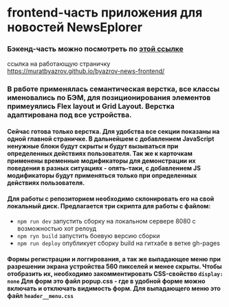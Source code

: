 # frontend-часть приложения для новостей NewsEplorer
### Бэкенд-часть можно посмотреть по [этой ссылке](https://github.com/muratbyazrov/byazrov-news-api)
ссылка на работающую страничку https://muratbyazrov.github.io/byazrov-news-frontend/
### В рвботе применялась семантическая верстка, все классы именовались по БЭМ, для позиционирования элементов примеyялись Flex layout и Grid Layout. Верстка адаптирована под все устройства.

#### Сейчас готова только верстка. Для удобства все секции показаны на одной главной страничке. В дальнейшем с добавлением JavaScript ненужные блоки будут скрыты и будут вызываться при определенных действиях пользователя. Так же к карточкам применены временные модификаторы для демонстрации их поведения в  разных ситуациях - опять-таки, с добавлением JS модификаторы будут применяться только при определенных действиях пользователя. 

#### Для работы с репозиторием необходимо склонировать его на свой локальный диск. Предлагается три скрипта для работы с файлом:
- `npm run dev` запустить сборку на локальном сервере 8080 с возможностью хот релоуд
- `npm ryn build` запустить боевую версию сборки
- `npm run deploy` опубликует сборку build на гитхабе в ветке gh-pages

#### Формы регистрации и логгирования, а так же выпадающее меню при разрешении экрана устройства 560 пикселей и менее скрыты. Чтобы отобразить их, необходимо закомментировать CSS-свойство `display: none` Для форм это файл popup.css - где в удобной форме можно включать и отключать видимость форм. Для выпадающего меню это файл `header__menu.css`

